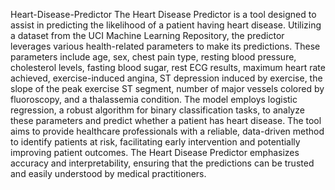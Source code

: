 Heart-Disease-Predictor
The Heart Disease Predictor is a tool designed to assist in predicting the likelihood of a patient having heart disease. Utilizing a dataset from the UCI Machine Learning Repository, the predictor leverages various health-related parameters to make its predictions. These parameters include age, sex, chest pain type, resting blood pressure, cholesterol levels, fasting blood sugar, rest ECG results, maximum heart rate achieved, exercise-induced angina, ST depression induced by exercise, the slope of the peak exercise ST segment, number of major vessels colored by fluoroscopy, and a thalassemia condition.
The model employs logistic regression, a robust algorithm for binary classification tasks, to analyze these parameters and predict whether a patient has heart disease. The tool aims to provide healthcare professionals with a reliable, data-driven method to identify patients at risk, facilitating early intervention and potentially improving patient outcomes. The Heart Disease Predictor emphasizes accuracy and interpretability, ensuring that the predictions can be trusted and easily understood by medical practitioners.
